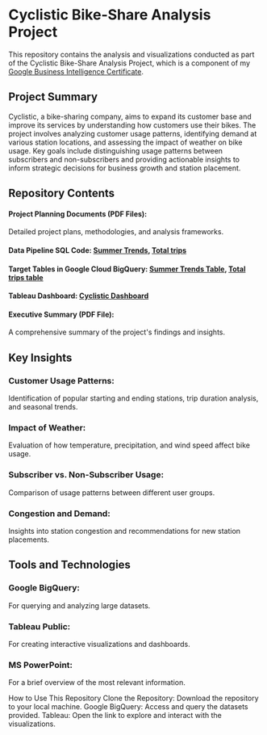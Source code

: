 # Cyclistic Bike-Share Analysis Project
This repository contains the analysis and visualizations conducted as part of the Cyclistic Bike-Share Analysis Project, which is a component of my [Google Business Intelligence Certificate](https://coursera.org/share/c4f4857aeaf61150279d9e74d63276fa).

## Project Summary
Cyclistic, a bike-sharing company, aims to expand its customer base and improve its services by understanding how customers use their bikes. The project involves analyzing customer usage patterns, identifying demand at various station locations, and assessing the impact of weather on bike usage. Key goals include distinguishing usage patterns between subscribers and non-subscribers and providing actionable insights to inform strategic decisions for business growth and station placement.

## Repository Contents
#### Project Planning Documents (PDF Files): 
Detailed project plans, methodologies, and analysis frameworks.
#### Data Pipeline SQL Code: [Summer Trends](https://console.cloud.google.com/bigquery?project=cyclistic-nyc-zip-codes&ws=!1m5!1m4!4m3!1scyclistic-nyc-zip-codes!2scyclistic_project!3sSummer%2520Trends), [Total trips](https://console.cloud.google.com/bigquery?project=cyclistic-nyc-zip-codes&ws=!1m4!1m3!8m2!1s495492972980!2sa465fe42dbae4d86907b8e6327fedc86)
#### Target Tables in Google Cloud BigQuery: [Summer Trends Table](https://console.cloud.google.com/bigquery?project=cyclistic-nyc-zip-codes&ws=!1m5!1m4!4m3!1scyclistic-nyc-zip-codes!2scyclistic_project!3sSummer%2520Trends), [Total trips table](https://console.cloud.google.com/bigquery?project=cyclistic-nyc-zip-codes&ws=!1m5!1m4!4m3!1scyclistic-nyc-zip-codes!2scyclistic_project!3stotal%2520trips%2520table-cyclistic%2520project)
#### Tableau Dashboard: [Cyclistic Dashboard](https://public.tableau.com/app/profile/ahmdlx/viz/CyclisticProject_17088918886290/Cyclistic)
#### Executive Summary (PDF File): 
A comprehensive summary of the project's findings and insights.

## Key Insights
### Customer Usage Patterns: 
Identification of popular starting and ending stations, trip duration analysis, and seasonal trends.
### Impact of Weather: 
Evaluation of how temperature, precipitation, and wind speed affect bike usage.
### Subscriber vs. Non-Subscriber Usage: 
Comparison of usage patterns between different user groups.
### Congestion and Demand: 
Insights into station congestion and recommendations for new station placements.

## Tools and Technologies
### Google BigQuery: 
For querying and analyzing large datasets.
### Tableau Public: 
For creating interactive visualizations and dashboards.
### MS PowerPoint: 
For a brief overview of the most relevant information.

How to Use This Repository
Clone the Repository: Download the repository to your local machine.
Google BigQuery: Access and query the datasets provided.
Tableau: Open the link to explore and interact with the visualizations.
